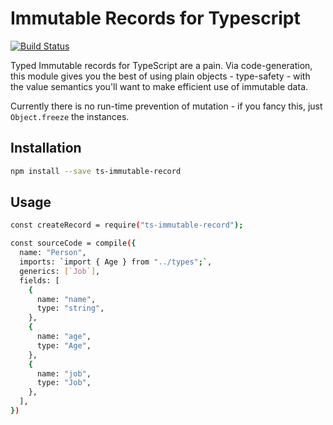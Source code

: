 # Immutable Records for Typescript

[![Build Status](https://travis-ci.org/timruffles/ts-immutable-record.svg?branch=master)](https://travis-ci.org/timruffles/ts-immutable-record)

Typed Immutable records for TypeScript are a pain. Via code-generation, this module gives you the best of using plain objects - type-safety - with the value semantics you'll want to make efficient use of immutable data.

Currently there is no run-time prevention of mutation - if you fancy this, just `Object.freeze` the instances.

## Installation

```sh
npm install --save ts-immutable-record
```

## Usage

```sh
const createRecord = require("ts-immutable-record");

const sourceCode = compile({
  name: "Person",
  imports: `import { Age } from "../types";`,
  generics: [`Job`],
  fields: [
    {
      name: "name",
      type: "string",
    },
    {
      name: "age",
      type: "Age",
    },
    {
      name: "job",
      type: "Job",
    },
  ],
})
```

